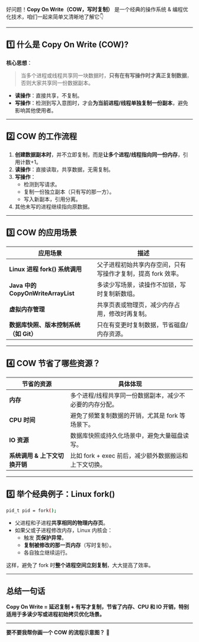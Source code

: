 好问题！**Copy On Write（COW，写时复制）** 是一个经典的操作系统 & 编程优化技术，咱们一起来简单又清晰地了解它👇

---

## **1️⃣ 什么是 Copy On Write (COW)?**

**核心思想**：

> 当多个进程或线程共享同一块数据时，**只有在有写操作时才真正复制数据**，否则大家共享同一份数据副本。

- **读操作**：直接共享，不复制。
- **写操作**：检测到写入意图时，才会**为当前进程/线程单独复制一份副本**，避免影响其他使用者。

---

## **2️⃣ COW 的工作流程**

1. **创建数据副本时**，并不立即复制，而是**让多个进程/线程指向同一份内存**，引用计数+1。
2. **读操作**：直接读取，共享数据，无需复制。
3. **写操作**：
   - 检测到写请求。
   - 复制一份独立副本（只有写的那一方）。
   - 写入新副本，引用分离。
4. 其他未写的进程继续指向原数据。

---

## **3️⃣ COW 的应用场景**

| 应用场景                                        | 描述                                         |
|---------------------------------------------|--------------------------------------------|
| **Linux 进程 fork() 系统调用**                 | 父子进程初始共享内存空间，只有写操作才复制，提高 fork 效率。 |
| **Java 中的 CopyOnWriteArrayList**            | 多读少写场景，读操作不加锁，写时复制新数组。               |
| **虚拟内存管理**                                | 共享页表或物理页，减少内存占用，修改时再复制。              |
| **数据库快照、版本控制系统（如 Git）**          | 只在有变更时复制数据，节省磁盘/内存资源。                    |

---

## **4️⃣ COW 节省了哪些资源？**

| 节省的资源                   | 具体体现                                                   |
|----------------------------|---------------------------------------------------------|
| **内存**                     | 多个进程/线程共享同一份数据副本，减少不必要的内存分配。                 |
| **CPU 时间**                 | 避免了频繁复制数据的开销，尤其是 fork 等场景下。                        |
| **IO 资源**                  | 数据库快照或持久化场景中，避免大量磁盘读写。                          |
| **系统调用 & 上下文切换开销** | 比如 fork + exec 前后，减少额外数据搬运和上下文切换。                     |

---

## **5️⃣ 举个经典例子：Linux fork()**

```bash
pid_t pid = fork();
```

- 父进程和子进程**共享相同的物理内存页**。
- 如果父或子进程修改内存，Linux 内核会：
  - 触发 **页保护异常**。
  - **复制被修改的那一页内存**（写时复制）。
  - 各自独立继续运行。

这样，避免了 fork 时**整个进程空间立刻复制**，大大提高了效率。

---

## **总结一句话**

**Copy On Write = 延迟复制 + 有写才复制，节省了内存、CPU 和 IO 开销，特别适用于多读少写或进程初始拷贝优化场景。**

---

**要不要我帮你画一个 COW 的流程示意图？** 🚀